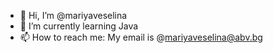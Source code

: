 - 👋 Hi, I’m @mariyaveselina
- 🌱 I’m currently learning Java
- 📫 How to reach me: My email is @mariyaveselina@abv.bg

<!---
mariyaveselina/mariyaveselina is a ✨ special ✨ repository because its `README.md` (this file) appears on your GitHub profile.
You can click the Preview link to take a look at your changes.
--->
